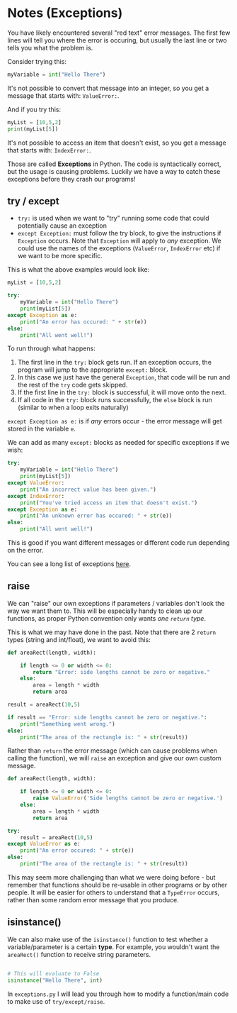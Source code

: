 # Notes (Exceptions)

You have likely encountered several "red text" error messages.  The first few lines will tell you where the error is occuring, but usually the last line or two tells you what the problem is.

Consider trying this:

```python
myVariable = int("Hello There")
```

It's not possible to convert that message into an integer, so you get a message that starts with: `ValueError:`.

And if you try this: 

```python
myList = [10,5,2]
print(myList[5])
```

It's not possible to access an item that doesn't exist, so you get a message that starts with: `IndexError:`.

Those are called **Exceptions** in Python.  The code is syntactically correct, but the usage is causing problems.  Luckily we have a way to catch these exceptions before they crash our programs!

## try / except

* `try:` is used when we want to "try" running some code that could potentially cause an exception
* `except Exception:` must follow the try block, to give the instructions if `Exception` occurs.  Note that `Exception` will apply to *any* exception.  We could use the names of the exceptions (`ValueError`, `IndexError` etc) if we want to be more specific.

This is what the above examples would look like:

```python
myList = [10,5,2]

try:
	myVariable = int("Hello There")
	print(myList[5])
except Exception as e:
	print("An error has occured: " + str(e))
else:
	print("All went well!")
```

To run through what happens:
1. The first line in the `try:` block gets run.  If an exception occurs, the program will jump to the appropriate `except:` block.
2. In this case we just have the general `Exception`, that code will be run and the rest of the `try` code gets skipped.
3. If the first line in the `try:` block is successful, it will move onto the next.
4. If all code in the `try:` block runs successfully, the `else` block is run (similar to when a loop exits naturally)

`except Exception as e:` is if *any* errors occur - the error message will get stored in the variable `e`.

We can add as many `except:` blocks as needed for specific exceptions if we wish:
```python
try:
	myVariable = int("Hello There")
	print(myList[5])
except ValueError:
	print("An incorrect value has been given.")
except IndexError:
	print("You've tried access an item that doesn't exist.")
except Exception as e:
	print("An unknown error has occured: " + str(e))
else:
	print("All went well!")
```

This is good if you want different messages or different code run depending on the error.

You can see a long list of exceptions [here](https://docs.python.org/3/library/exceptions.html).

## raise

We can "raise" our own exceptions if parameters / variables don't look the way we want them to.  This will be especially handy to clean up our functions, as proper Python convention only wants *one `return` type*.

This is what we may have done in the past.  Note that there are 2 `return` types (string and int/float), we want to avoid this:

```python
def areaRect(length, width):

	if length <= 0 or width <= 0:
		return "Error: side lengths cannot be zero or negative."
	else:
		area = length * width
		return area		

result = areaRect(10,5)

if result == "Error: side lengths cannot be zero or negative.":
	print("Something went wrong.")
else:
	print("The area of the rectangle is: " + str(result))

```

Rather than `return` the error message (which can cause problems when calling the function), we will `raise` an exception and give our own custom message.

```python
def areaRect(length, width):

	if length <= 0 or width <= 0:
		raise ValueError('Side lengths cannot be zero or negative.')
	else:
		area = length * width
		return area

try:
	result = areaRect(10,5)
except ValueError as e:
	print("An error occured: " + str(e))
else:
	print("The area of the rectangle is: " + str(result))
```

This may seem more challenging than what we were doing before - but remember that functions should be re-usable in other programs or by other people.  It will be easier for others to understand that a `TypeError` occurs, rather than some random error message that you produce.

## isinstance()

We can also make use of the `isinstance()` function to test whether a variable/parameter is a certain **type**.  For example, you wouldn't want the `areaRect()` function to receive string parameters.

```python

# This will evaluate to False
isinstance("Hello There", int)
```

In `exceptions.py` I will lead you through how to modify a function/main code to make use of `try/except/raise`.